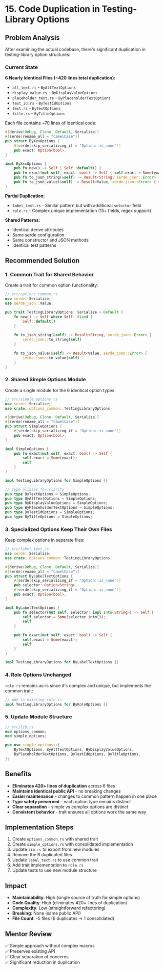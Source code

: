 # 15. Code Duplication in Testing-Library Options

## Problem Analysis

After examining the actual codebase, there's significant duplication in testing-library option structures:

### Current State

**6 Nearly Identical Files (~420 lines total duplication):**
- `alt_text.rs` - `ByAltTextOptions`
- `display_value.rs` - `ByDisplayValueOptions` 
- `placeholder_text.rs` - `ByPlaceholderTextOptions`
- `test_id.rs` - `ByTestIdOptions`
- `text.rs` - `ByTextOptions`
- `title.rs` - `ByTitleOptions`

Each file contains ~70 lines of identical code:
```rust
#[derive(Debug, Clone, Default, Serialize)]
#[serde(rename_all = "camelCase")]
pub struct ByXxxOptions {
    #[serde(skip_serializing_if = "Option::is_none")]
    pub exact: Option<bool>,
}

impl ByXxxOptions {
    pub fn new() -> Self { Self::default() }
    pub fn exact(mut self, exact: bool) -> Self { self.exact = Some(exact); self }
    pub fn to_json_string(&self) -> Result<String, serde_json::Error> { serde_json::to_string(self) }
    pub fn to_json_value(&self) -> Result<Value, serde_json::Error> { serde_json::to_value(self) }
}
```

**Partial Duplication:**
- `label_text.rs` - Similar pattern but with additional `selector` field
- `role.rs` - Complex unique implementation (15+ fields, regex support)

**Shared Patterns:**
- Identical derive attributes
- Same serde configuration
- Same constructor and JSON methods
- Identical test patterns

## Recommended Solution

### 1. Common Trait for Shared Behavior

Create a trait for common option functionality:

```rust
// src/options_common.rs
use serde::Serialize;
use serde_json::Value;

pub trait TestingLibraryOptions: Serialize + Default {
    fn new() -> Self where Self: Sized {
        Self::default()
    }
    
    fn to_json_string(&self) -> Result<String, serde_json::Error> {
        serde_json::to_string(self)
    }
    
    fn to_json_value(&self) -> Result<Value, serde_json::Error> {
        serde_json::to_value(self)
    }
}
```

### 2. Shared Simple Options Module

Create a single module for the 6 identical option types:

```rust
// src/simple_options.rs
use serde::Serialize;
use crate::options_common::TestingLibraryOptions;

#[derive(Debug, Clone, Default, Serialize)]
#[serde(rename_all = "camelCase")]
pub struct SimpleOptions {
    #[serde(skip_serializing_if = "Option::is_none")]
    pub exact: Option<bool>,
}

impl SimpleOptions {
    pub fn exact(mut self, exact: bool) -> Self {
        self.exact = Some(exact);
        self
    }
}

impl TestingLibraryOptions for SimpleOptions {}

// Type aliases for clarity
pub type ByTextOptions = SimpleOptions;
pub type ByAltTextOptions = SimpleOptions;
pub type ByDisplayValueOptions = SimpleOptions;
pub type ByPlaceholderTextOptions = SimpleOptions;
pub type ByTestIdOptions = SimpleOptions;
pub type ByTitleOptions = SimpleOptions;
```

### 3. Specialized Options Keep Their Own Files

Keep complex options in separate files:

```rust
// src/label_text.rs
use serde::Serialize;
use crate::options_common::TestingLibraryOptions;

#[derive(Debug, Clone, Default, Serialize)]
#[serde(rename_all = "camelCase")]
pub struct ByLabelTextOptions {
    #[serde(skip_serializing_if = "Option::is_none")]
    pub selector: Option<String>,
    #[serde(skip_serializing_if = "Option::is_none")]
    pub exact: Option<bool>,
}

impl ByLabelTextOptions {
    pub fn selector(mut self, selector: impl Into<String>) -> Self {
        self.selector = Some(selector.into());
        self
    }
    
    pub fn exact(mut self, exact: bool) -> Self {
        self.exact = Some(exact);
        self
    }
}

impl TestingLibraryOptions for ByLabelTextOptions {}
```

### 4. Role Options Unchanged

`role.rs` remains as-is since it's complex and unique, but implements the common trait:

```rust
// Add to existing role.rs
impl TestingLibraryOptions for ByRoleOptions {}
```

### 5. Update Module Structure

```rust
// src/lib.rs
mod options_common;
mod simple_options;

pub use simple_options::{
    ByTextOptions, ByAltTextOptions, ByDisplayValueOptions,
    ByPlaceholderTextOptions, ByTestIdOptions, ByTitleOptions,
};
```

## Benefits

- **Eliminates 420+ lines of duplication** across 6 files
- **Maintains identical public API** - no breaking changes
- **Easier maintenance** - changes to common pattern happen in one place
- **Type safety preserved** - each option type remains distinct
- **Clear separation** - simple vs complex options are distinct
- **Consistent behavior** - trait ensures all options work the same way

## Implementation Steps

1. Create `options_common.rs` with shared trait
2. Create `simple_options.rs` with consolidated implementation
3. Update `lib.rs` to export from new modules
4. Remove the 6 duplicated files
5. Update `label_text.rs` to use common trait
6. Add trait implementation to `role.rs`
7. Update tests to use new module structure

## Impact

- **Maintainability**: High (single source of truth for simple options)
- **Code Quality**: High (eliminates 420+ lines of duplication)
- **Complexity**: Low (straightforward refactoring)
- **Breaking**: None (same public API)
- **File Count**: -5 files (6 duplicates → 1 consolidated)

## Mentor Review

✅ Simple approach without complex macros  
✅ Preserves existing API  
✅ Clear separation of concerns  
✅ Significant reduction in duplication